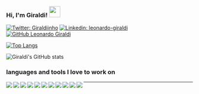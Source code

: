 ### Hi, I'm Giraldi! <img src="https://media.giphy.com/media/hvRJCLFzcasrR4ia7z/giphy.gif" width="30px">

[![Twitter: Giraldiinho](https://img.shields.io/twitter/follow/Giraldiinho?style=social)](https://twitter.com/Giraldiinho)
[![Linkedin: leonardo-giraldi](https://img.shields.io/badge/-leonardogiraldi-blue?style=flat-square&logo=Linkedin&logoColor=white&link=https://www.linkedin.com/in/leonardo-giraldi/)](https://www.linkedin.com/in/leonardo-giraldi/)
[![GitHub Leonardo Giraldi](https://img.shields.io/github/followers/leogiraldimg?label=follow&style=social)](https://github.com/leogiraldimg)

[![Top Langs](https://github-readme-stats.vercel.app/api/top-langs/?username=leogiraldimg&layout=compact&theme=tokyonight)](https://github.com/leogiraldimg)

![Giraldi's GitHub stats](https://github-readme-stats.vercel.app/api?username=leogiraldimg&show_icons=true&theme=tokyonight)

### languages and tools I love to work on

<p>
  <img src="https://img.icons8.com/color/25/000000/javascript.png" align="left" />
  <img src="https://img.icons8.com/color/25/000000/react-native.png" align="left" />
  <img src="https://img.icons8.com/color/25/000000/nodejs.png" align="left" />
  <img src="https://img.icons8.com/color/25/000000/python.png" align="left" />
  <img src="https://img.icons8.com/color/25/000000/vue-js.png" align="left" />
  <img src="https://img.icons8.com/color/25/000000/ansible.png" align="left" />
  <img src="https://img.icons8.com/color/25/000000/sass-avatar.png" align="left" />
  <img src="https://img.icons8.com/color/25/000000/ubuntu--v1.png" align="left" />
  <img src="https://img.icons8.com/color/25/000000/docker.png" align="left" />
  <img src="https://img.icons8.com/color/25/000000/mongodb.png" align="left" />
  <img src="https://img.icons8.com/color/25/000000/visual-studio-code-2019.png" align="left" />
</p>

---
